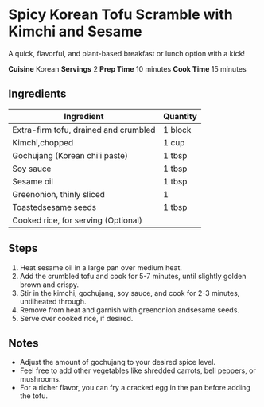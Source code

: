 # Spicy Korean Tofu Scramble with Kimchi and Sesame

A quick, flavorful, and plant-based breakfast or lunch option with a kick!

**Cuisine** Korean
**Servings** 2
**Prep Time** 10 minutes
**Cook Time** 15 minutes

## Ingredients

| Ingredient | Quantity |
|---|---|
| Extra-firm tofu, drained and crumbled | 1 block |
| Kimchi,chopped | 1 cup |
| Gochujang (Korean chili paste) | 1 tbsp |
| Soy sauce | 1 tbsp |
| Sesame oil | 1 tbsp |
| Greenonion, thinly sliced | 1 |
| Toastedsesame seeds | 1 tbsp |
| Cooked rice, for serving (Optional) |  |

##  Steps

1. Heat sesame oil in a large pan over medium heat.
2. Add the crumbled tofu and cook for 5-7 minutes, until slightly golden brown and crispy.
3. Stir in the kimchi, gochujang, soy sauce, and cook for 2-3 minutes, untilheated through.
4. Remove from heat and garnish with greenonion andsesame seeds.
5. Serve over cooked rice, if desired.

## Notes

*  Adjust the amount of gochujang to your desired spice level.
*  Feel free to add other vegetables like shredded carrots, bell peppers, or mushrooms.
*  For a richer flavor, you can fry a cracked egg in the pan before adding the tofu.